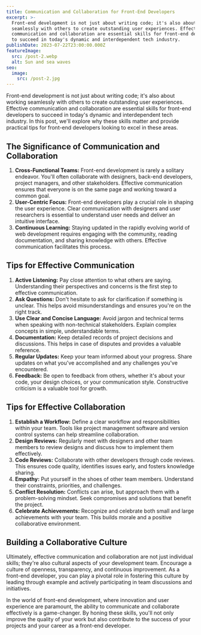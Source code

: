 ```yaml
---
title: Communication and Collaboration for Front-End Developers
excerpt: >-
  Front-end development is not just about writing code; it's also about working
  seamlessly with others to create outstanding user experiences. Effective
  communication and collaboration are essential skills for front-end developers
  to succeed in today's dynamic and interdependent tech industry.
publishDate: 2023-07-22T23:00:00.000Z
featureImage:
  src: /post-2.webp
  alt: Sun and sea waves
seo:
  image:
    src: /post-2.jpg
---
```


Front-end development is not just about writing code; it's also about working seamlessly with others to create outstanding user experiences. Effective communication and collaboration are essential skills for front-end developers to succeed in today's dynamic and interdependent tech industry. In this post, we'll explore why these skills matter and provide practical tips for front-end developers looking to excel in these areas.

## The Significance of Communication and Collaboration

1. **Cross-Functional Teams:** Front-end development is rarely a solitary endeavor. You'll often collaborate with designers, back-end developers, project managers, and other stakeholders. Effective communication ensures that everyone is on the same page and working toward a common goal.
2. **User-Centric Focus:** Front-end developers play a crucial role in shaping the user experience. Clear communication with designers and user researchers is essential to understand user needs and deliver an intuitive interface.
3. **Continuous Learning:** Staying updated in the rapidly evolving world of web development requires engaging with the community, reading documentation, and sharing knowledge with others. Effective communication facilitates this process.

## Tips for Effective Communication

1. **Active Listening:** Pay close attention to what others are saying. Understanding their perspectives and concerns is the first step to effective communication.
2. **Ask Questions:** Don't hesitate to ask for clarification if something is unclear. This helps avoid misunderstandings and ensures you're on the right track.
3. **Use Clear and Concise Language:** Avoid jargon and technical terms when speaking with non-technical stakeholders. Explain complex concepts in simple, understandable terms.
4. **Documentation:** Keep detailed records of project decisions and discussions. This helps in case of disputes and provides a valuable reference.
5. **Regular Updates:** Keep your team informed about your progress. Share updates on what you've accomplished and any challenges you've encountered.
6. **Feedback:** Be open to feedback from others, whether it's about your code, your design choices, or your communication style. Constructive criticism is a valuable tool for growth.

## Tips for Effective Collaboration

1. **Establish a Workflow:** Define a clear workflow and responsibilities within your team. Tools like project management software and version control systems can help streamline collaboration.
2. **Design Reviews:** Regularly meet with designers and other team members to review designs and discuss how to implement them effectively.
3. **Code Reviews:** Collaborate with other developers through code reviews. This ensures code quality, identifies issues early, and fosters knowledge sharing.
4. **Empathy:** Put yourself in the shoes of other team members. Understand their constraints, priorities, and challenges.
5. **Conflict Resolution:** Conflicts can arise, but approach them with a problem-solving mindset. Seek compromises and solutions that benefit the project.
6. **Celebrate Achievements:** Recognize and celebrate both small and large achievements with your team. This builds morale and a positive collaborative environment.

## Building a Collaborative Culture

Ultimately, effective communication and collaboration are not just individual skills; they're also cultural aspects of your development team. Encourage a culture of openness, transparency, and continuous improvement. As a front-end developer, you can play a pivotal role in fostering this culture by leading through example and actively participating in team discussions and initiatives.

In the world of front-end development, where innovation and user experience are paramount, the ability to communicate and collaborate effectively is a game-changer. By honing these skills, you'll not only improve the quality of your work but also contribute to the success of your projects and your career as a front-end developer.
